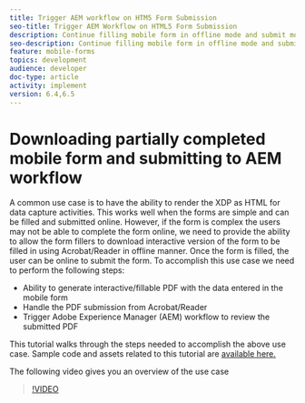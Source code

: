 ```yaml
---
title: Trigger AEM workflow on HTM5 Form Submission
seo-title: Trigger AEM Workflow on HTML5 Form Submission
description: Continue filling mobile form in offline mode and submit mobile form to trigger AEM workflow
seo-description: Continue filling mobile form in offline mode and submit mobile form to trigger AEM workflow
feature: mobile-forms
topics: development
audience: developer
doc-type: article
activity: implement
version: 6.4,6.5
---
```


# Downloading partially completed mobile form and submitting to AEM workflow

A common use case is to have the ability to render the XDP as HTML for data capture activities. This works well when the forms are simple and can be filled and submitted online. However, if the form is complex the users may not be able to complete the form online, we need to provide the ability to allow the form fillers to download interactive version of the form to be filled in using Acrobat/Reader in offline manner. Once the form is filled, the user can be online to submit the form.
 To accomplish this use case we need to perform the following steps:

* Ability to generate interactive/fillable PDF with the data entered in the mobile form
* Handle the PDF submission from Acrobat/Reader
* Trigger Adobe Experience Manager (AEM) workflow to review the submitted PDF

This tutorial walks through the steps needed to accomplish the above use case. Sample code and assets related to this tutorial are [available here.](part-four.md)

The following video gives you an overview of the use case

>[!VIDEO](https://video.tv.adobe.com/v/29677?quality=9)

